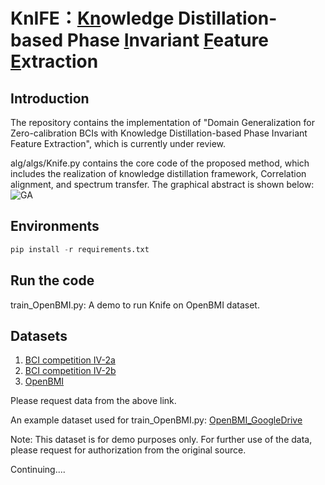 # KnIFE：<ins>Kn</ins>owledge Distillation-based Phase <ins>I</ins>nvariant <ins>F</ins>eature <ins>E</ins>xtraction

## Introduction

The repository contains the implementation of "Domain Generalization for Zero-calibration BCIs with Knowledge Distillation-based Phase Invariant Feature Extraction", which is currently under review.

alg/algs/Knife.py contains the core code of the proposed method, which includes the realization of knowledge distillation framework, Correlation alignment, and spectrum transfer.
The graphical abstract is shown below:
![GA](https://github.com/ZilinL/KnIFE/assets/10232596/5509b800-2ae4-47cc-ab61-00a4d9d19d94)

## Environments
```python
pip install -r requirements.txt
```

## Run the code
train_OpenBMI.py: A demo to run Knife on OpenBMI dataset.

## Datasets
1. [BCI competition IV-2a](https://www.bbci.de/competition/iv/#dataset2a)
2. [BCI competition IV-2b](https://www.bbci.de/competition/iv/#dataset2b)
3. [OpenBMI](http://gigadb.org/dataset/view/id/100542)

Please request data from the above link.

An example dataset used for train_OpenBMI.py: [OpenBMI_GoogleDrive](https://drive.google.com/drive/folders/1BtFluXOPe8Dk2Yee7zICE9gG7NM8lNwW?usp=sharing)

Note: This dataset is for demo purposes only. For further use of the data, please request for authorization from the original source.

Continuing....
